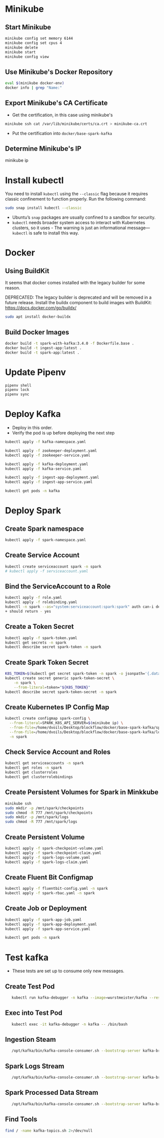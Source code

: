 
# Minikube
## Start Minikube
```bash
minikube config set memory 6144
minikube config set cpus 4
minikube delete
minikube start
minikube config view
```

## Use Minikube's Docker Repository
```bash
eval $(minikube docker-env)
docker info | grep "Name:"
```

## Export Minikube's CA Certificate
+ Get the certification, in this case using minikube's
```bash
minikube ssh cat /var/lib/minikube/certs/ca.crt > minikube-ca.crt
```
+ Put the certification into `docker/base-spark-kafka`

## Determine Minikube's IP
minikube ip

# Install kubectl
You need to install `kubectl` using the `--classic` flag because it requires classic confinement to function properly. Run the following command:

```sh
sudo snap install kubectl --classic
```

- Ubuntu’s `snap` packages are usually confined to a sandbox for security.
- `kubectl` needs broader system access to interact with Kubernetes clusters, so it uses - The warning is just an informational message—`kubectl` is safe to install this way.

# Docker
## Using BuildKit
It seems that docker comes installed with the legacy builder for some reason.

DEPRECATED: The legacy builder is deprecated and will be removed in a future release.
            Install the buildx component to build images with BuildKit:
            https://docs.docker.com/go/buildx/

```bash
sudo apt install docker-buildx
```

## Build Docker Images
```bash
docker build -t spark-with-kafka:3.4.0 -f Dockerfile.base .
docker build -t ingest-app:latest .
docker build -t spark-app:latest .
```

# Update Pipenv
```bash
pipenv shell
pipenv lock
pipenv sync
```

# Deploy Kafka
+ Deploy in this order.
+ Verify the pod is up before deploying the next step

```bash
kubectl apply -f kafka-namespace.yaml

kubectl apply -f zookeeper-deployment.yaml
kubectl apply -f zookeeper-service.yaml

kubectl apply -f kafka-deployment.yaml
kubectl apply -f kafka-service.yaml

kubectl apply -f ingest-app-deployment.yaml
kubectl apply -f ingest-app-service.yaml

kubectl get pods -n kafka
```

# Deploy Spark
## Create Spark namespace
```bash
kubectl apply -f spark-namespace.yaml
```

## Create Service Account
```bash
kubectl create serviceaccount spark -n spark
# kubectl apply -f serviceaccount.yaml
```

## Bind the ServiceAccount to a Role
```bash
kubectl apply -f role.yaml
kubectl apply -f rolebinding.yaml
kubectl -n spark --as="system:serviceaccount:spark:spark" auth can-i deletecollection configmaps
+ should return - yes
```
## Create a Token Secret
```bash
kubectl apply -f spark-token.yaml
kubectl get secrets -n spark
kubectl describe secret spark-token -n spark
```

## Create Spark Token Secret
```bash
K8S_TOKEN=$(kubectl get secret spark-token -n spark -o jsonpath='{.data.token}' | base64 --decode)
kubectl create secret generic spark-token-secret \
    -n spark \
    --from-literal=token="${K8S_TOKEN}"
kubectl describe secret spark-token-secret -n spark
```

## Create Kubernetes IP Config Map
```bash
kubectl create configmap spark-config \
  --from-literal=SPARK_K8S_API_SERVER=$(minikube ip) \
  --from-file=/home/dvoils/Desktop/blockflow/docker/base-spark-kafka/spark-defaults.conf \
  --from-file=/home/dvoils/Desktop/blockflow/docker/base-spark-kafka/log4j.properties \
  -n spark
```

## Check Service Account and Roles
```bash
kubectl get serviceaccounts -n spark
kubectl get roles -n spark
kubectl get clusterroles
kubectl get clusterrolebindings
```

## Create Persistent Volumes for Spark in Minkkube
```bash
minikube ssh
sudo mkdir -p /mnt/spark/checkpoints
sudo chmod -R 777 /mnt/spark/checkpoints
sudo mkdir -p /mnt/spark/logs
sudo chmod -R 777 /mnt/spark/logs
```

## Create Persistent Volume
```bash
kubectl apply -f spark-checkpoint-volume.yaml
kubectl apply -f spark-checkpoint-claim.yaml
kubectl apply -f spark-logs-volume.yaml
kubectl apply -f spark-logs-claim.yaml
```
## Create Fluent Bit Configmap
```bash
kubectl apply -f fluentbit-config.yaml -n spark
kubectl apply -f spark-rbac.yaml -n spark
```

## Create Job or Deployment
```bash
kubectl apply -f spark-app-job.yaml
kubectl apply -f spark-app-deployment.yaml
kubectl apply -f spark-app-service.yaml

kubectl get pods -n spark
```

# Test kafka
+ These tests are set up to consume only new messages.

## Create Test Pod
```bash
   kubectl run kafka-debugger -n kafka --image=wurstmeister/kafka --restart=Never -- sleep infinity
```

## Exec into Test Pod
```bash
   kubectl exec -it kafka-debugger -n kafka -- /bin/bash
```

## Ingestion Steam
```bash
   /opt/kafka/bin/kafka-console-consumer.sh --bootstrap-server kafka-broker:9092 --topic unconfirmed_transactions --group kafka-debug-group
```
## Spark Logs Stream
```bash
   /opt/kafka/bin/kafka-console-consumer.sh --bootstrap-server kafka-broker:9092 --topic spark-logs --group kafka-debug-group
```

## Spark Processed Data Stream 
```bash
   /opt/kafka/bin/kafka-console-consumer.sh --bootstrap-server kafka-broker:9092 --topic processed_transactions --group kafka-debug-group
```



## Find Tools
```bash
find / -name kafka-topics.sh 2>/dev/null
```



